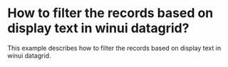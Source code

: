 # How to filter the records based on display text in winui datagrid?
This example describes how to filter the records based on display text in winui datagrid.
